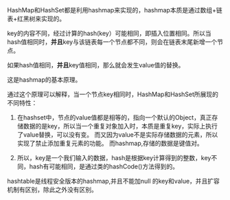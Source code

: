 HashMap和HashSet都是利用hashmap来实现的，hashmap本质是通过数组+链表+红黑树来实现的。

key的内容不同，经过计算的hash(key）可能相同，即插入位置相同。所以当hash值相同时，**并且**key与该链表每一个节点都不同，则会在链表末尾新增一个节点。

如果hash值相同，**并且**key值相同，那么就会发生value值的替换。

这是hashmap的基本原理。

通过这个原理可以解释，当一个节点key相同时，HashMap和HashSet所展现的不同特性：
1. 在hashset中，节点的value值都是相等的，指向一个默认的Object，真正存储数据的是key，所以当一个重复对象加入时，本质是重复key，实际上执行了value替换，可以没有变。
而又因为value不是实际存储数据的元素，所以实现了禁止添加重复元素的功能。 而hashmap,存储的数据是键值对。

2. 所以，key是一个我们输入的数据，hash是根据key计算得到的整数，key不同，hash有可能相同，是通过类的hashCode()方法得到的。


hashtable是线程安全版本的hashmap,并且不能加null 的key和value，并且扩容机制有区别，除此之外没有区别。

